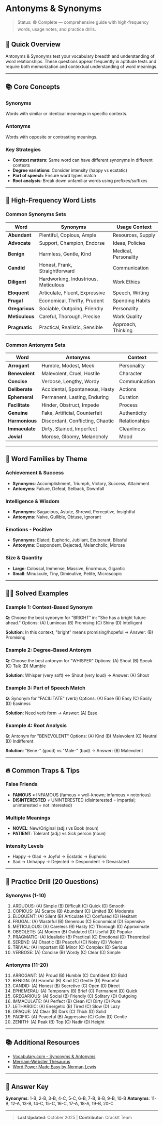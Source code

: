 # Antonyms & Synonyms

>Status: 🟢 Complete — comprehensive guide with high-frequency words, usage notes, and practice drills.

## 🚀 Quick Overview

Antonyms & Synonyms test your vocabulary breadth and understanding of word relationships. These questions appear frequently in aptitude tests and require both memorization and contextual understanding of word meanings.

---

## 📚 Core Concepts

### Synonyms
Words with similar or identical meanings in specific contexts.

### Antonyms
Words with opposite or contrasting meanings.

### Key Strategies
- **Context matters**: Same word can have different synonyms in different contexts
- **Degree variations**: Consider intensity (happy vs ecstatic)
- **Part of speech**: Ensure word types match
- **Root analysis**: Break down unfamiliar words using prefixes/suffixes

---

## 🧮 High-Frequency Word Lists

### Common Synonyms Sets

| Word | Synonyms | Usage Context |
|------|----------|---------------|
| **Abundant** | Plentiful, Copious, Ample | Resources, Supply |
| **Advocate** | Support, Champion, Endorse | Ideas, Policies |
| **Benign** | Harmless, Gentle, Kind | Medical, Personality |
| **Candid** | Honest, Frank, Straightforward | Communication |
| **Diligent** | Hardworking, Industrious, Meticulous | Work Ethics |
| **Eloquent** | Articulate, Fluent, Expressive | Speech, Writing |
| **Frugal** | Economical, Thrifty, Prudent | Spending Habits |
| **Gregarious** | Sociable, Outgoing, Friendly | Personality |
| **Meticulous** | Careful, Thorough, Precise | Work Quality |
| **Pragmatic** | Practical, Realistic, Sensible | Approach, Thinking |

### Common Antonyms Sets

| Word | Antonyms | Context |
|------|----------|---------|
| **Arrogant** | Humble, Modest, Meek | Personality |
| **Benevolent** | Malevolent, Cruel, Hostile | Character |
| **Concise** | Verbose, Lengthy, Wordy | Communication |
| **Deliberate** | Accidental, Spontaneous, Hasty | Actions |
| **Ephemeral** | Permanent, Lasting, Enduring | Duration |
| **Facilitate** | Hinder, Obstruct, Impede | Process |
| **Genuine** | Fake, Artificial, Counterfeit | Authenticity |
| **Harmonious** | Discordant, Conflicting, Chaotic | Relationships |
| **Immaculate** | Dirty, Stained, Imperfect | Cleanliness |
| **Jovial** | Morose, Gloomy, Melancholy | Mood |

---

## 🎯 Word Families by Theme

### **Achievement & Success**
- **Synonyms**: Accomplishment, Triumph, Victory, Success, Attainment
- **Antonyms**: Failure, Defeat, Setback, Downfall

### **Intelligence & Wisdom**
- **Synonyms**: Sagacious, Astute, Shrewd, Perceptive, Insightful
- **Antonyms**: Naive, Gullible, Obtuse, Ignorant

### **Emotions - Positive**
- **Synonyms**: Elated, Euphoric, Jubilant, Exuberant, Blissful
- **Antonyms**: Despondent, Dejected, Melancholic, Morose

### **Size & Quantity**
- **Large**: Colossal, Immense, Massive, Enormous, Gigantic
- **Small**: Minuscule, Tiny, Diminutive, Petite, Microscopic

---

## 🧑‍💻 Solved Examples

### Example 1: Context-Based Synonym
**Q**: Choose the best synonym for "BRIGHT" in: "She has a bright future ahead."
Options: (A) Luminous (B) Promising (C) Shiny (D) Intelligent

**Solution**: In this context, "bright" means promising/hopeful → Answer: (B) Promising

### Example 2: Degree-Based Antonym
**Q**: Choose the best antonym for "WHISPER"
Options: (A) Shout (B) Speak (C) Talk (D) Mumble

**Solution**: Whisper (very soft) ↔ Shout (very loud) → Answer: (A) Shout

### Example 3: Part of Speech Match
**Q**: Synonym for "FACILITATE" (verb)
Options: (A) Ease (B) Easy (C) Easily (D) Easiness

**Solution**: Need verb form → Answer: (A) Ease

### Example 4: Root Analysis
**Q**: Antonym for "BENEVOLENT"
Options: (A) Kind (B) Malevolent (C) Neutral (D) Indifferent

**Solution**: "Bene-" (good) vs "Male-" (bad) → Answer: (B) Malevolent

---

## 🔥 Common Traps & Tips

### False Friends
- **FAMOUS** ≠ INFAMOUS (famous = well-known; infamous = notorious)
- **DISINTERESTED** ≠ UNINTERESTED (disinterested = impartial; uninterested = not interested)

### Multiple Meanings
- **NOVEL**: New/Original (adj.) vs Book (noun)
- **PATIENT**: Tolerant (adj.) vs Sick person (noun)

### Intensity Levels
- Happy → Glad → Joyful → Ecstatic → Euphoric
- Sad → Unhappy → Dejected → Despondent → Devastated

---

## 📝 Practice Drill (20 Questions)

### Synonyms (1-10)
1. ARDUOUS: (A) Simple (B) Difficult (C) Quick (D) Smooth
2. COPIOUS: (A) Scarce (B) Abundant (C) Limited (D) Moderate
3. ELOQUENT: (A) Silent (B) Articulate (C) Confused (D) Hesitant
4. FRUGAL: (A) Wasteful (B) Generous (C) Economical (D) Expensive
5. METICULOUS: (A) Careless (B) Hasty (C) Thorough (D) Approximate
6. OBSOLETE: (A) Modern (B) Outdated (C) Useful (D) Popular
7. PRAGMATIC: (A) Idealistic (B) Practical (C) Emotional (D) Theoretical
8. SERENE: (A) Chaotic (B) Peaceful (C) Noisy (D) Violent
9. TRIVIAL: (A) Important (B) Minor (C) Complex (D) Serious
10. VERBOSE: (A) Concise (B) Wordy (C) Clear (D) Simple

### Antonyms (11-20)
11. ARROGANT: (A) Proud (B) Humble (C) Confident (D) Bold
12. BENIGN: (A) Harmful (B) Kind (C) Gentle (D) Peaceful
13. CANDID: (A) Honest (B) Secretive (C) Open (D) Direct
14. EPHEMERAL: (A) Temporary (B) Brief (C) Permanent (D) Quick
15. GREGARIOUS: (A) Social (B) Friendly (C) Solitary (D) Outgoing
16. IMMACULATE: (A) Perfect (B) Clean (C) Dirty (D) Pure
17. LETHARGIC: (A) Energetic (B) Tired (C) Slow (D) Lazy
18. OPAQUE: (A) Clear (B) Dark (C) Thick (D) Solid
19. PACIFIC: (A) Peaceful (B) Aggressive (C) Calm (D) Gentle
20. ZENITH: (A) Peak (B) Top (C) Nadir (D) Height

---

## 📚 Additional Resources

- [Vocabulary.com - Synonyms & Antonyms](https://www.vocabulary.com/)
- [Merriam-Webster Thesaurus](https://www.merriam-webster.com/thesaurus)
- [Word Power Made Easy by Norman Lewis](https://www.amazon.com/Word-Power-Made-Easy-Vocabulary/dp/067174190X)

---

## 🎯 Answer Key

**Synonyms**: 1-B, 2-B, 3-B, 4-C, 5-C, 6-B, 7-B, 8-B, 9-B, 10-B
**Antonyms**: 11-B, 12-A, 13-B, 14-C, 15-C, 16-C, 17-A, 18-A, 19-B, 20-C

---

>**Last Updated**: October 2025 | **Contributor**: CrackIt Team
